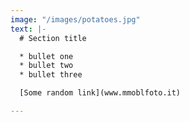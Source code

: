 ```yaml
---
image: "/images/potatoes.jpg"
text: |-
  # Section title

  * bullet one
  * bullet two
  * bullet three

  [Some random link](www.mmoblfoto.it)

---
```

